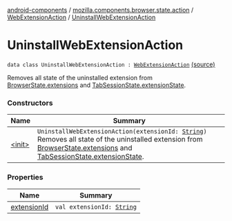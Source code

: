 [android-components](../../../index.md) / [mozilla.components.browser.state.action](../../index.md) / [WebExtensionAction](../index.md) / [UninstallWebExtensionAction](./index.md)

# UninstallWebExtensionAction

`data class UninstallWebExtensionAction : `[`WebExtensionAction`](../index.md) [(source)](https://github.com/mozilla-mobile/android-components/blob/master/components/browser/state/src/main/java/mozilla/components/browser/state/action/BrowserAction.kt#L379)

Removes all state of the uninstalled extension from [BrowserState.extensions](../../../mozilla.components.browser.state.state/-browser-state/extensions.md)
and [TabSessionState.extensionState](../../../mozilla.components.browser.state.state/-tab-session-state/extension-state.md).

### Constructors

| Name | Summary |
|---|---|
| [&lt;init&gt;](-init-.md) | `UninstallWebExtensionAction(extensionId: `[`String`](https://kotlinlang.org/api/latest/jvm/stdlib/kotlin/-string/index.html)`)`<br>Removes all state of the uninstalled extension from [BrowserState.extensions](../../../mozilla.components.browser.state.state/-browser-state/extensions.md) and [TabSessionState.extensionState](../../../mozilla.components.browser.state.state/-tab-session-state/extension-state.md). |

### Properties

| Name | Summary |
|---|---|
| [extensionId](extension-id.md) | `val extensionId: `[`String`](https://kotlinlang.org/api/latest/jvm/stdlib/kotlin/-string/index.html) |
